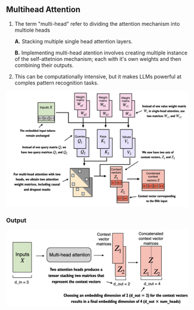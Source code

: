 ## Multihead Attention

1. The term "multi-head" refer to dividing the attention mechanism into multiole heads

    **A.** Stacking multiple single head attention layers.
  
    **B.** Implementing multi-head atention involves creating multiple instance of the self-attetnion mechanism; each with it's own weights and then combining their outputs.  

2. This can be computationally intensive, but it makes LLMs powerful at comples pattern recognition tasks.

     
<img src="assets/17. Multihead Attention/multi.png" width="500" />   


### Output
<img src="assets/17. Multihead Attention/out.png" width="500" />   
